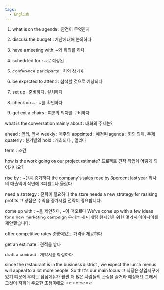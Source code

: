 ```yaml
---
tags:
  - English
---
```

1. what is on the agenda : 안건이 무엇인지
2. discuss the budget : 예산에대해 논의하다
3. have a meeting with: ~와 회의를 하다
4. scheduled for : ~로 예정된

1. conference paricipants : 회의 참가자
2. be expected to attend : 참석할 것으로 예상되다
3. set up : 준비하다, 설치하다
4. check on ~ : ~를 확인하다
5. get extra chairs : 여분의 의자를 구비하다

what is the conversation mainly about : 대화의 주제는?

ahead : 앞의, 앞서
weekly : 매주의
appointed : 예정된
agenda : 회의 의제, 주제
quaterly : 분기별의
hold : 개최되다 , 열리다

term : 조건

how is the work going on our project estimate?
프로젝트 견적 작업이 어떻게 되어가나요?

rise by : ~만큼 증가하다
the company's sales rose by 3percent last year
회사의 매출액이 작년에 3퍼센트나 올랐다

need a strategy : 전략이 필요하다
the store needs a new strategy for rasising profits
그 상점은 수익을 증가시킬 전략이 필요합니다.

come up with : ~을 제안하다, ~이 떠오르다
We've come up with a few ideas for a new marketing campaign
우리는 새 마케팅 캠페인을 위한 몇가지 아이디어를 제안했습니다.

offer competitive rates
경쟁력있는 가격을 제공하다

get an estimate : 견적을 받다

draft a contract : 계약서를 작성하다

since the restaurant is in the business district , we expect the lunch menus will appeal to a lot 
more people.  So that's our main focus
그 식당은 상업지구에 있기 떄문에 우리는 점심메뉴가 훨씬 더 많은 사람들의 관심을 끌거라 예상해요
그래서 그것이 저희의 주요한 초점이에요
	`ㅋㅌㅊㅍㅍㄹㅈㄹ`